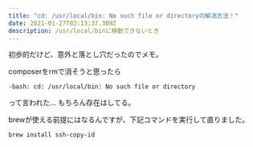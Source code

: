 ```yaml
---
title: "cd: /usr/local/bin: No such file or directoryの解消方法！"
date: 2021-01-27T02:13:37.308Z
description: /usr/local/binに移動できないとき
---
```

初歩的だけど、意外と落とし穴だったのでメモ。

composerをrmで消そうと思ったら

```shell
-bash: cd: /usr/local/bin: No such file or directory
```

って言われた...
もちろん存在はしてる。

brewが使える前提にはなるんですが、下記コマンドを実行して直りました。

```shell
brew install ssh-copy-id
```